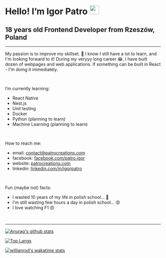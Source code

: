 # Hello! I’m Igor Patro  <img src="https://github.com/TheDudeThatCode/TheDudeThatCode/blob/master/Assets/Hi.gif" width="30px">

## 18 years old Frontend Developer from Rzeszów, Poland

---

My passion is to improve my skillset. 🙏 I know I still have a lot to learn, and I'm looking forward to it! During my veryyy long career 😂, I have built dozen of webpages and web applications. If something can be built in React - I'm doing it immediately.

<br/>

I’m currently learning:
- React Native
- Nest.js
- Unit testing
- Docker
- Python (planning to learn)
- Machine Learning (planning to learn)

<br/>

How to reach me: 
- email: contact@patrocreations.com
- facebook: [facebook.com/patro.igor](https://facebook.com/patro.igor/)
- website: [patrocreations.com](https://patrocreations.com)
- linkedin: [linkedin.com/in/igorpatro](https://www.linkedin.com/in/igorpatro/)

<br/>

Fun (maybe not) facts: 
- I wasted 10 years of my life in polish school... 🤮
- I'm still wasting few hours a day in polish school... 😡
- I love watching F1 😍 

<br/>

---

[![Anurag's github stats](https://github-readme-stats.vercel.app/api?username=IgorPatro&theme=dracula&show_icons=true&hide=stars,issues,contribs&count_private=true&include_all_commits=true)](https://github.com/anuraghazra/github-readme-stats)

[![Top Langs](https://github-readme-stats.vercel.app/api/top-langs/?username=IgorPatro&theme=dracula&show_icons=true&langs_count=10)](https://github.com/anuraghazra/github-readme-stats)

[![willianrod's wakatime stats](https://github-readme-stats.vercel.app/api/wakatime?username=IgorPatro&theme=dracula&v=2)](https://github.com/anuraghazra/github-readme-stats)

